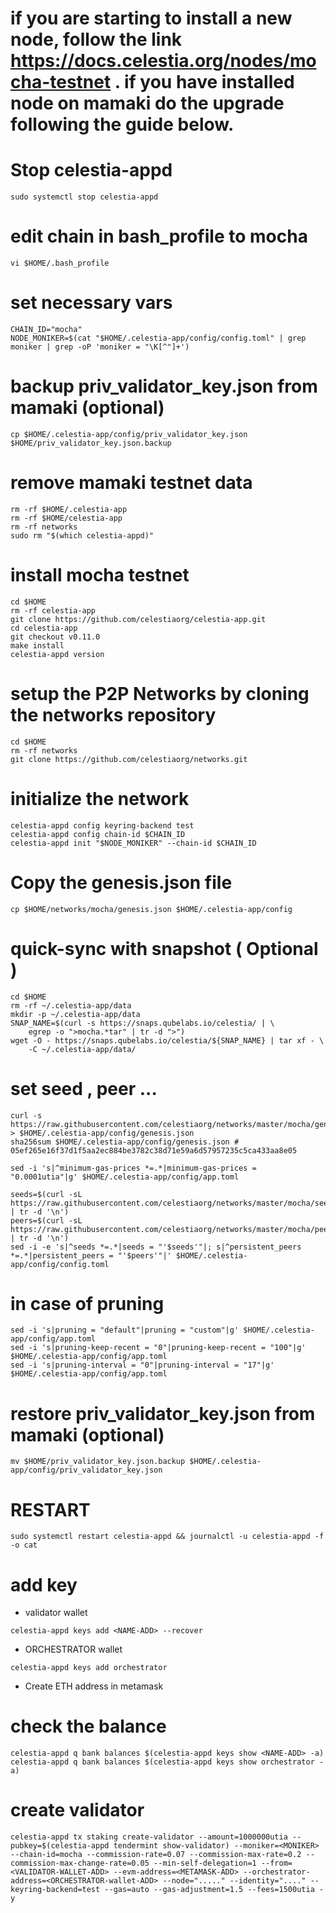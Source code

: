 # if you are starting to install a new node, follow the link https://docs.celestia.org/nodes/mocha-testnet . if you have installed node on mamaki do the upgrade following the guide below.
# Stop celestia-appd

````
sudo systemctl stop celestia-appd
````

# edit chain in bash_profile to mocha

````
vi $HOME/.bash_profile
````
# set necessary vars
````
CHAIN_ID="mocha"
NODE_MONIKER=$(cat "$HOME/.celestia-app/config/config.toml" | grep moniker | grep -oP 'moniker = "\K[^"]+')
````
# backup priv_validator_key.json from mamaki (optional)
````
cp $HOME/.celestia-app/config/priv_validator_key.json $HOME/priv_validator_key.json.backup
````
# remove mamaki testnet data
````
rm -rf $HOME/.celestia-app
rm -rf $HOME/celestia-app
rm -rf networks
sudo rm "$(which celestia-appd)"
````
# install mocha testnet
````
cd $HOME
rm -rf celestia-app
git clone https://github.com/celestiaorg/celestia-app.git
cd celestia-app
git checkout v0.11.0
make install
celestia-appd version
````
# setup the P2P Networks by cloning the networks repository
````
cd $HOME
rm -rf networks
git clone https://github.com/celestiaorg/networks.git
````
# initialize the network
````
celestia-appd config keyring-backend test
celestia-appd config chain-id $CHAIN_ID
celestia-appd init "$NODE_MONIKER" --chain-id $CHAIN_ID
````
# Copy the genesis.json file
````
cp $HOME/networks/mocha/genesis.json $HOME/.celestia-app/config
````
# quick-sync with snapshot (  Optional )
````
cd $HOME
rm -rf ~/.celestia-app/data
mkdir -p ~/.celestia-app/data
SNAP_NAME=$(curl -s https://snaps.qubelabs.io/celestia/ | \
    egrep -o ">mocha.*tar" | tr -d ">")
wget -O - https://snaps.qubelabs.io/celestia/${SNAP_NAME} | tar xf - \
    -C ~/.celestia-app/data/
````
# set seed , peer ...
````
curl -s https://raw.githubusercontent.com/celestiaorg/networks/master/mocha/genesis.json > $HOME/.celestia-app/config/genesis.json
sha256sum $HOME/.celestia-app/config/genesis.json # 05ef265e16f37d1f5aa2ec884be3782c38d71e59a6d57957235c5ca433aa8e05

sed -i 's|^minimum-gas-prices *=.*|minimum-gas-prices = "0.0001utia"|g' $HOME/.celestia-app/config/app.toml

seeds=$(curl -sL https://raw.githubusercontent.com/celestiaorg/networks/master/mocha/seeds.txt | tr -d '\n')
peers=$(curl -sL https://raw.githubusercontent.com/celestiaorg/networks/master/mocha/peers.txt | tr -d '\n')
sed -i -e 's|^seeds *=.*|seeds = "'$seeds'"|; s|^persistent_peers *=.*|persistent_peers = "'$peers'"|' $HOME/.celestia-app/config/config.toml
````
# in case of pruning
````
sed -i 's|pruning = "default"|pruning = "custom"|g' $HOME/.celestia-app/config/app.toml
sed -i 's|pruning-keep-recent = "0"|pruning-keep-recent = "100"|g' $HOME/.celestia-app/config/app.toml
sed -i 's|pruning-interval = "0"|pruning-interval = "17"|g' $HOME/.celestia-app/config/app.toml
````
# restore priv_validator_key.json from mamaki (optional)
````
mv $HOME/priv_validator_key.json.backup $HOME/.celestia-app/config/priv_validator_key.json
````
# RESTART
````
sudo systemctl restart celestia-appd && journalctl -u celestia-appd -f -o cat
````
# add key
- validator wallet
````
celestia-appd keys add <NAME-ADD> --recover
````
- ORCHESTRATOR wallet
````
celestia-appd keys add orchestrator
````
- Create ETH address in metamask
# check the balance
````
celestia-appd q bank balances $(celestia-appd keys show <NAME-ADD> -a)
celestia-appd q bank balances $(celestia-appd keys show orchestrator -a)
````

# create validator
````
celestia-appd tx staking create-validator --amount=1000000utia --pubkey=$(celestia-appd tendermint show-validator) --moniker=<MONIKER> --chain-id=mocha --commission-rate=0.07 --commission-max-rate=0.2 --commission-max-change-rate=0.05 --min-self-delegation=1 --from=<VALIDATOR-WALLET-ADD> --evm-address=<METAMASK-ADD> --orchestrator-address=<ORCHESTRATOR-wallet-ADD> --node="....." --identity="...." --keyring-backend=test --gas=auto --gas-adjustment=1.5 --fees=1500utia -y
````
